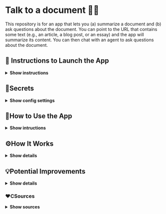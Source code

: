 # Talk to a document 📃🦜

This repository is for an app that lets you (a) summarize a document and (b) ask questions about the document. You can point to the URL that contains some text (e.g., an article, a blog post, or an essay) and the app will summarize its content. You can then chat with an agent to ask questions about the document.

## 🚀 Instructions to Launch the App

<details><summary><b>Show instructions</b></summary>

Once you make a copy of this codebase on your computer, activate a Python virtual environment using the following command:

`python -m venv .venv --prompt doc-qa`

Once the Python virtual environment is created, activate it and install all dependencies from `requirements.txt`.

`source .venv/bin/activate`

`pip install -r requirements.txt`

Once all dependencies are installed, you can launch the app using the following command:

`streamlit run src/app.py`

In a few seconds the app will be lanuched in your browser. If that doesn't happen automatically, you can copy the URL that's printed in the output.

</details>

## 🔑Secrets

<details><summary><b>Show config settings</b></summary>

This app makes a call to the OpenAI API. You will need to get the API key from [OpenAI] and store it locally in the `.env` file.

[OpenAI]:      https://openai.com
</details>

## 🤔How to Use the App

<details><summary><b>Show intructions</b></summary>

Once the app is launched in the browser, you will see the following:

<p align='center'>
	<img src='./img/enter-url.png', alt='Enter URL', width='650'>
</p>

You can paste a URL link that contains some text, such as an article, a blog post, or an essay. Hit Ctrl + Enter once you paste the URL.

A summary of the article will displayed in a few minutes. See example below for an [article] about when to use classes in Python.
[article]:     https://death.andgravity.com/same-functions

<p align='center'>
	<img src='./img/example-summary.png', alt='Example Summary', width='750'>
</p>

Once a summary is displayed, you can start chatting with the agent and ask questions about the document. Here are some examples:

<p align='center'>
	<img src='./img/example-qa.png', alt='Example QA', width='750'>
</p>

Note that the agent does have memory about recent questions. In the follow-up question above, I asked if there are any alternatives to it, and the agent knew what Imeant by "it" (using Python classes).
</details>

## ⚙️How It Works

<details><summary><b>Show details</b></summary>

Here's the list of tools used to develop this app:

<p align='center'>
	<img src='./img/tools-used.png', alt='Tools used', width='650'>
</p>

[Streamlit](https://streamlit.io)
[LangChain](https://docs.langchain.com)
[FAISS](https://faiss.ai)
[OpenAI](https://openai.com/product)

The text from the document is loaded and summarized using LangChain.

Then the document is divided into multiple chunks, each of which are passed to OpenAI API to create embeddings. These embeddings are stored in a local vector database using FAISS. 

When you ask a question, the question text gets converted into an embedding vector, which is then compared with all vectors that are available in the vector database. The most appropriate chunk of text is returned and passed on to OpenAI API as context for the question.

Please note that the app uses **gpt-3.5-turbo-16k** from OpenAI. You can change this, and some other settings in `config.py`.

</details>

## 💡Potential Improvements

<details><summary><b>Show details</b></summary>

Here are some improvements that can enhance the functionality or utility of this app:

1. Allow users to upload PDF document as well. Currently, the app only accepts URL links as inputs.
2. Instead of typing their questions, allow the users to ask their question by using voice (microphone).
3. Include some error handling.
</details>

### ❤️CSources

<details><summary><b>Show sources</b></summary>
* [LLM Chain Documentation: Agent with Memory](https://python.langchain.com/docs/modules/memory/agent_with_memory)
* [Streamlit Tutorial: Build Conversational App](https://docs.streamlit.io/knowledge-base/tutorials/build-conversational-apps)
</details>
